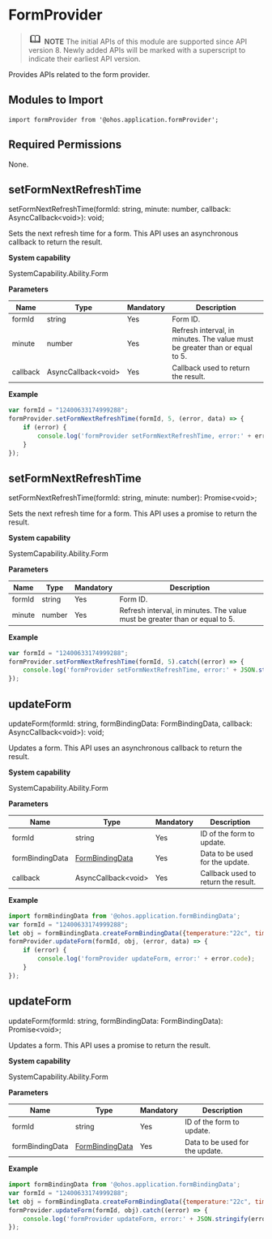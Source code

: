 # FormProvider

> ![icon-note.gif](public_sys-resources/icon-note.gif) **NOTE**
> The initial APIs of this module are supported since API version 8. Newly added APIs will be marked with a superscript to indicate their earliest API version.

Provides APIs related to the form provider.

## Modules to Import

```
import formProvider from '@ohos.application.formProvider';
```

## Required Permissions

None.

## setFormNextRefreshTime

setFormNextRefreshTime(formId: string, minute: number, callback: AsyncCallback&lt;void&gt;): void;

Sets the next refresh time for a form. This API uses an asynchronous callback to return the result.

**System capability**

SystemCapability.Ability.Form

**Parameters**

  | Name| Type   | Mandatory| Description                                  |
  | ------ | ------ | ---- | ------------------------------------- |
  | formId | string | Yes  | Form ID.                              |
  | minute | number | Yes  | Refresh interval, in minutes. The value must be greater than or equal to 5.    |
  | callback | AsyncCallback&lt;void&gt; | Yes| Callback used to return the result.|

**Example**

  ```js
  var formId = "12400633174999288";
  formProvider.setFormNextRefreshTime(formId, 5, (error, data) => {
      if (error) {
          console.log('formProvider setFormNextRefreshTime, error:' + error.code);
      }
  });
  ```

## setFormNextRefreshTime

setFormNextRefreshTime(formId: string, minute: number): Promise&lt;void&gt;;

Sets the next refresh time for a form. This API uses a promise to return the result.

**System capability**

SystemCapability.Ability.Form

**Parameters**

  | Name| Type   | Mandatory| Description                                  |
  | ------ | ------ | ---- | ------------------------------------- |
  | formId | string | Yes  | Form ID.                              |
  | minute | number | Yes  | Refresh interval, in minutes. The value must be greater than or equal to 5.    |

**Example**

  ```js
  var formId = "12400633174999288";
  formProvider.setFormNextRefreshTime(formId, 5).catch((error) => {
      console.log('formProvider setFormNextRefreshTime, error:' + JSON.stringify(error));
  });
  ```

## updateForm

updateForm(formId: string, formBindingData: FormBindingData, callback: AsyncCallback&lt;void&gt;): void;

Updates a form. This API uses an asynchronous callback to return the result.

**System capability**

SystemCapability.Ability.Form

**Parameters**

  | Name| Type                                                                   | Mandatory| Description            |
  | ------ | ---------------------------------------------------------------------- | ---- | ---------------- |
  | formId | string                                                                 | Yes  | ID of the form to update.|
  | formBindingData | [FormBindingData](js-apis-formbindingdata.md#formbindingdata) | Yes  | Data to be used for the update.   |
  | callback | AsyncCallback&lt;void&gt; | Yes| Callback used to return the result.|

**Example**

  ```js
  import formBindingData from '@ohos.application.formBindingData';
  var formId = "12400633174999288";
  let obj = formBindingData.createFormBindingData({temperature:"22c", time:"22:00"});
  formProvider.updateForm(formId, obj, (error, data) => {
      if (error) {
          console.log('formProvider updateForm, error:' + error.code);
      }
  });
  ```

## updateForm

updateForm(formId: string, formBindingData: FormBindingData): Promise&lt;void&gt;;

Updates a form. This API uses a promise to return the result.

**System capability**

SystemCapability.Ability.Form

**Parameters**

  | Name| Type                                                                   | Mandatory| Description            |
  | ------ | ---------------------------------------------------------------------- | ---- | ---------------- |
  | formId | string                                                                 | Yes  | ID of the form to update.|
  | formBindingData | [FormBindingData](js-apis-formbindingdata.md#formbindingdata) | Yes  | Data to be used for the update.   |

**Example**

  ```js
  import formBindingData from '@ohos.application.formBindingData';
  var formId = "12400633174999288";
  let obj = formBindingData.createFormBindingData({temperature:"22c", time:"22:00"});
  formProvider.updateForm(formId, obj).catch((error) => {
      console.log('formProvider updateForm, error:' + JSON.stringify(error));
  });
  ```
